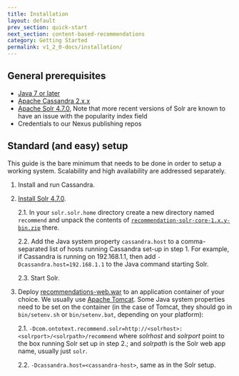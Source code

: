 ```yaml
---
title: Installation
layout: default
prev_section: quick-start
next_section: content-based-recommendations
category: Getting Started
permalink: v1_2_0-docs/installation/
---
```


## General prerequisites

* [Java 7 or later](http://www.oracle.com/technetwork/java/javase/downloads/index.html)
* [Apache Cassandra 2.x.x](http://cassandra.apache.org/)
* [Apache Solr 4.7.0](http://lucene.apache.org/solr/), Note that more recent versions of Solr are known to have an issue with the popularity index field
* Credentials to our Nexus publishing repos

## Standard (and easy) setup

This guide is the bare minimum that needs to be done in order to setup a working system. Scalability and high availability are addressed separately.

1. Install and run Cassandra.
2. [Install Solr 4.7.0](https://cwiki.apache.org/confluence/display/solr/Installing+Solr).

	2.1. In your `solr.solr.home` directory create a new directory named `recommend` and unpack the contents of [`recommendation-solr-core-1.x.y-bin.zip`](http://maven.ontotext.com/content/repositories/publishing-releases/com/ontotext/recommend/recommendations-solr-core/1.2.0/recommendations-solr-core-1.2.0-bin.zip) there.

	2.2. Add the Java system property `cassandra.host` to a comma-separated list of hosts running Cassandra set-up in step 1. For example, if Cassandra is running on 192.168.1.1, then add `-Dcassandra.host=192.168.1.1` to the Java command starting Solr.

	2.3. Start Solr.

3. Deploy [recommendations-web.war](http://maven.ontotext.com/content/repositories/publishing-releases/com/ontotext/recommend/recommendations-web/1.2.0/recommendations-web-1.2.0.war) to an application container of your choice. We usually use [Apache Tomcat](http://tomcat.apache.org/tomcat-7.0-doc/appdev/installation.html). Some Java system properties need to be set on the container (in the case of Tomcat, they should go in `bin/setenv.sh` or `bin/setenv.bat`, depending on your platform):
	
	2.1. `-Dcom.ontotext.recommend.solr=http://<solrhost>:<solrport>/<solrpath>/recommend` where _solrhost_ and _solrport_ point to the box running Solr set up in step 2.; and _solrpath_ is the Solr web app name, usually just `solr`.

	2.2. `-Dcassandra.host=<cassandra-host>`, same as in the Solr setup.
